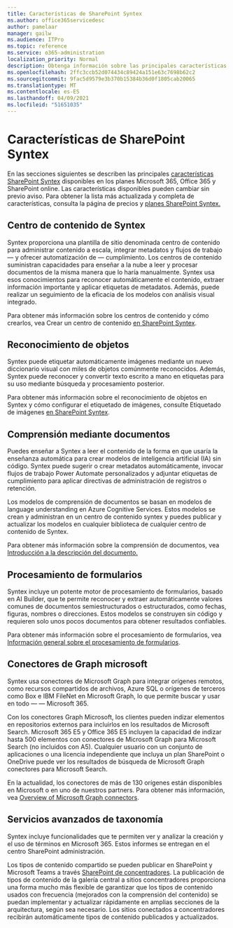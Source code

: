```yaml
---
title: Características de SharePoint Syntex
ms.author: office365servicedesc
author: pamelaar
manager: gailw
ms.audience: ITPro
ms.topic: reference
ms.service: o365-administration
localization_priority: Normal
description: Obtenga información sobre las principales características SharePoint Syntex disponibles en los planes Microsoft 365, Office 365 y SharePoint Online.
ms.openlocfilehash: 2ffc3ccb52d074434c89424a151e63c7698b62c2
ms.sourcegitcommit: 9fac5d9579e3b370b15384b36d0f1805cab20065
ms.translationtype: MT
ms.contentlocale: es-ES
ms.lasthandoff: 04/09/2021
ms.locfileid: "51651035"
---
```

# <a name="sharepoint-syntex-features"></a>Características de SharePoint Syntex 

En las secciones siguientes se describen las principales [características SharePoint Syntex](sharepoint-syntex-service-description.md) disponibles en los planes Microsoft 365, Office 365 y SharePoint online. Las características disponibles pueden cambiar sin previo aviso. Para obtener la lista más actualizada y completa de características, consulta la página de precios y [planes SharePoint Syntex.](https://www.microsoft.com/microsoft-365/enterprise/sharepoint-syntex)

## <a name="syntex-content-center"></a>Centro de contenido de Syntex

Syntex proporciona una plantilla de sitio denominada centro de contenido para administrar contenido a escala, integrar metadatos y flujos de trabajo &mdash; y ofrecer automatización de  &mdash; cumplimiento. Los centros de contenido suministran capacidades para enseñar a la nube a leer y procesar documentos de la misma manera que lo haría manualmente. Syntex usa esos conocimientos para reconocer automáticamente el contenido, extraer información importante y aplicar etiquetas de metadatos. Además, puede realizar un seguimiento de la eficacia de los modelos con análisis visual integrado.

Para obtener más información sobre los centros de contenido y cómo crearlos, vea Crear un centro de contenido [en SharePoint Syntex](/microsoft-365/contentunderstanding/create-a-content-center).

## <a name="object-recognition"></a>Reconocimiento de objetos

Syntex puede etiquetar automáticamente imágenes mediante un nuevo diccionario visual con miles de objetos comúnmente reconocidos. Además, Syntex puede reconocer y convertir texto escrito a mano en etiquetas para su uso mediante búsqueda y procesamiento posterior.

Para obtener más información sobre el reconocimiento de objetos en Syntex y cómo configurar el etiquetado de imágenes, consulte Etiquetado de imágenes [en SharePoint Syntex](/microsoft-365/contentunderstanding/image-tagging).

## <a name="document-understanding"></a>Comprensión mediante documentos

Puedes enseñar a Syntex a leer el contenido de la forma en que usaría la enseñanza automática para crear modelos de inteligencia artificial (IA) sin código. Syntex puede sugerir o crear metadatos automáticamente, invocar flujos de trabajo Power Automate personalizados y adjuntar etiquetas de cumplimiento para aplicar directivas de administración de registros o retención.

Los modelos de comprensión de documentos se basan en modelos de language understanding en Azure Cognitive Services. Estos modelos se crean y administran en un centro de contenido syntex y puedes publicar y actualizar los modelos en cualquier biblioteca de cualquier centro de contenido de Syntex.

Para obtener más información sobre la comprensión de documentos, vea [Introducción a la descripción del documento.](/microsoft-365/contentunderstanding/document-understanding-overview)

## <a name="form-processing"></a>Procesamiento de formularios

Syntex incluye un potente motor de procesamiento de formularios, basado en AI Builder, que te permite reconocer y extraer automáticamente valores comunes de documentos semiestructurados o estructurados, como fechas, figuras, nombres o direcciones. Estos modelos se construyen sin código y requieren solo unos pocos documentos para obtener resultados confiables.

Para obtener más información sobre el procesamiento de formularios, vea [Información general sobre el procesamiento de formularios](/microsoft-365/contentunderstanding/form-processing-overview).

## <a name="microsoft-graph-content-connectors"></a>Conectores de Graph microsoft

Syntex usa conectores de Microsoft Graph para integrar orígenes remotos, como recursos compartidos de archivos, Azure SQL o orígenes de terceros como Box e IBM FileNet en Microsoft Graph, lo que permite buscar y usar en todo &mdash; &mdash; Microsoft 365.

Con los conectores Graph Microsoft, los clientes pueden indizar elementos en repositorios externos para incluirlos en los resultados de Microsoft Search. Microsoft 365 E5 y Office 365 E5 incluyen la capacidad de indizar hasta 500 elementos con conectores de Microsoft Graph para Microsoft Search (no incluidos con A5). Cualquier usuario con un conjunto de aplicaciones o una licencia independiente que incluya un plan SharePoint o OneDrive puede ver los resultados de búsqueda de Microsoft Graph conectores para Microsoft Search.

En la actualidad, los conectores de más de 130 orígenes están disponibles en Microsoft o en uno de nuestros partners. Para obtener más información, vea [Overview of Microsoft Graph connectors](/MicrosoftSearch/connectors-overview).

## <a name="advanced-taxonomy-services"></a>Servicios avanzados de taxonomía

Syntex incluye funcionalidades que te permiten ver y analizar la creación y el uso de términos en Microsoft 365. Estos informes se entregan en el centro SharePoint administración.

Los tipos de contenido compartido se pueden publicar en SharePoint y Microsoft Teams a través [SharePoint de concentradores](/sharepoint/dev/features/hub-site/hub-site-overview). La publicación de tipos de contenido de la galería central a sitios concentradores proporciona una forma mucho más flexible de garantizar que los tipos de contenido usados con frecuencia (mejorados con la comprensión del contenido) se puedan implementar y actualizar rápidamente en amplias secciones de la arquitectura, según sea necesario. Los sitios conectados a concentradores recibirán automáticamente tipos de contenido publicados y actualizados.
